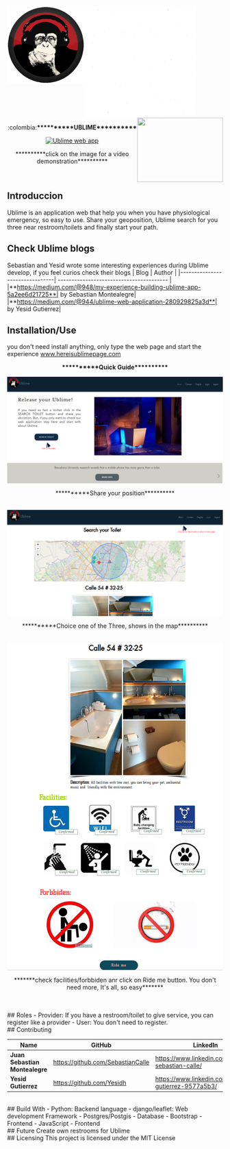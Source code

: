 <div>
  <img width="180" height="180" src="static/img/MrUblime5.png" align="left" >
  <img width="260" height="260" src="static/img/whiteBackground.jpg" align="center" >
  <img width="200" height="150" src="https://davidjohncoleman.com/wp-djc/wp-content/uploads/2017/06/HBTN-Borderless-CMYK-Logo-Vertical-Color-Black@1200ppi-300x236.png" align="right" >
</div>

<p align="center">:colombia:<b>**********UBLIME**********</b></p>

<div align="center">
  <a href="http://www.youtube.com/watch?feature=player_embedded&v=3q8mkka59KU
  " target="_blank"><img width="900" height="480" src="http://img.youtube.com/vi/3q8mkka59KU/0.jpg" alt="Ublime web app"></a>
  <p align="center">**********click on the image for a video demonstration**********</p>
</div>
</br>

## Introduccion
Ublime is an application web that help you when you have physiological emergency, so easy to use. Share your geoposition, Ublime search for you three near restroom/toilets and finally start your path.
</br>

## Check Ublime blogs
Sebastian and Yesid wrote some interesting experiences during Ublime develop, if you feel curios check their blogs
|             Blog               |             Author                  |
|--------------------------------| ---------------------------------------- |
|**https://medium.com/@948/my-experience-building-ublime-app-5a2ee6d21725**| by Sebastian Montealegre|
|**https://medium.com/@944/ublime-web-application-280929825a3d**| by Yesid Gutierrez|
</br>

## Installation/Use
you don't need install anything, only type the web page and start the experience www.hereisublimepage.com

<p align="center"><b>**********Quick Guide**********</b></p>

<div>
  <img width="" height="" src="static/img/Ublimestart.png" align="center" >
</div>

<p align="center">**********Share your position**********</p>
</br>

<div>
  <img width="" height="" src="static/img/UblimeMap.png" align="center" >
</div>

<p align="center">**********Choice one of the Three, shows in the map**********</p>
</br>

<div>
  <img width="" height="" src="static/img/ToiletUblime.png" align="center" >
</div>

<p align="center">*******check facilities/forbbiden anr click on Ride me button. You don't need more, It's all, so easy*******</p>
</br>

</br>
## Roles
- Provider: If you have a restroom/toilet to give service, you can register like a provider
- User: You don't need to register.

</br>
## Contributing

|             Name               |             GitHub                  |             LinkedIn                |
|--------------------------------| ------------------------------------|-------------------------------------|
|**Juan Sebastian Montealegre**| https://github.com/SebastianCalle|https://www.linkedin.com/in/juan-sebastian-calle/
|**Yesid Gutierrez**|https://github.com/Yesidh|https://www.linkedin.com/in/yesid-gutierrez-9577a5b3/|

</br>
## Build With
- Python: Backend language
- django/leaflet: Web development Framework
- Postgres/Postgis - Database
- Bootstrap - Frontend
- JavaScript - Frontend

</br>
## Future
Create own restrooms for Ublime

</br>
## Licensing
This project is licensed under the MIT License
</br>